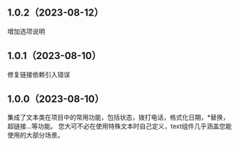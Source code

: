 ## 1.0.2（2023-08-12）
增加选项说明
## 1.0.1（2023-08-10）
修复链接依赖引入错误
## 1.0.0（2023-08-10）
集成了文本类在项目中的常用功能，包括状态，拨打电话，格式化日期，*替换，超链接...等功能。 您大可不必在使用特殊文本时自己定义，text组件几乎涵盖您能使用的大部分场景。

